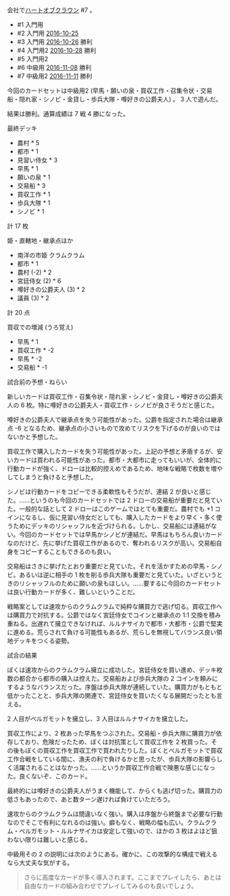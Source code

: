 会社で[ハートオブクラウン](http://hatokura.flipflops.jp) #7 。

- #1 入門用
- #2 入門用 [2016-10-25][]
- #3 入門用 [2016-10-26][] 勝利
- #4 入門用2 [2016-10-28][] 勝利
- #5 入門用2
- #6 中級用 [2016-11-08][] 勝利
- #7 中級用2 [2016-11-11][] 勝利

今回のカードセットは中級用2 (早馬・願いの泉・買収工作・召集令状・交易船・隠れ家・シノビ・金貸し・歩兵大隊・噂好きの公爵夫人) 。 3 人で遊んだ。

結果は勝利。通算成績は 7 戦 4 勝になった。

最終デッキ

- 農村 * 5
- 都市 * 1
- 見習い侍女 * 3
- 早馬 * 1
- 願いの泉 * 1
- 交易船 * 3
- 買収工作 * 1
- 歩兵大隊 * 1
- シノビ * 1

計 17 枚

姫・直轄地・継承点ほか

- 南洋の市姫 クラムクラム
- 都市 * 1
- 農村 (-2) * 2
- 宮廷侍女 (2) * 6
- 噂好きの公爵夫人 (3) * 2
- 議員 (3) * 2

計 20 点

買収での増減 (うろ覚え)

- 早馬 * 1
- 買収工作 * -2
- 早馬 * -2
- 交易船 * -1

試合前の予想・ねらい

新しいカードは買収工作・召集令状・隠れ家・シノビ・金貸し・噂好きの公爵夫人の 6 枚。特に噂好きの公爵夫人・買収工作・シノビが良さそうだと感じた。

噂好きの公爵夫人で継承点を失う可能性があった。公爵を指定された場合は継承点 -6 となるため、継承点の小さいもので攻めてリスクを下げるのが良いのではないかと予想した。

買収工作で購入したカードを失う可能性があった。上記の予想と矛盾するが、安いカードは買われる可能性があった。都市・大都市に走ってもいいが、全体的に行動カードが強く、ドローは比較的控えめであるため、地味な戦略で枚数を増やしてしまうと負けると予想した。

シノビは行動カードをコピーできる柔軟性もそうだが、連結 2 が良いと感じた。……というのも今回のカードセットでは 2 ドローの交易船が重要だと見ていた。一般的な話として 2 ドローはこのゲームではとても重要だ。農村でも +1 コインになるし、仮に見習い侍女だとしても、購入したカードをより早く・多く使うためにデッキのリシャッフルを近づけられる。しかし、交易船には連結がない。今回のカードセットでは早馬かシノビが連結だ。早馬はもちろん良いカードなのだけど、先に挙げた買収工作があるので、奪われるリスクが高い。交易船自身をコピーすることもできるのも良い。

交易船はさきに挙げたとおり重要だと見ていた。それを活かすための早馬・シノビ。あるいは逆に相手の 1 枚を削る歩兵大隊も重要だと見ていた。いざというときのリシャッフルのために願いの泉もほしい。……要するに今回のカードセットは良い行動カードが多く、難しいということだ。

戦略案としては速攻からのクラムクラムで純粋な購買力で逃げ切る。買収工作へは購買力で対抗する。公爵ではなく宮廷侍女でコインと継承点の 1:1 交換を積み重ねる。出遅れて擁立できなければ、ルルナサイカで都市・大都市・公爵で堅実に進める。荒らされて負ける可能性もあるが、荒らしを無視してバランス良い領地デッキをつくる姿勢。

試合の結果

ぼくは速攻からのクラムクラム擁立に成功した。宮廷侍女を買い進め、デッキ枚数の都合から都市の購入は控えた。交易船および歩兵大隊の 2 コインを頼みにするようなバランスだった。序盤は歩兵大隊が連続していた。購買力がもともと低かったことと、歩兵大隊の関連で、宮廷侍女を買いたくなる展開だったとも言える。

2 人目がベルガモットを擁立し、3 人目はルルナサイカを擁立した。

買収工作により、2 枚あった早馬をつぶされた。交易船・歩兵大隊に購買力が依存しており、危険だったため、ぼくは対抗策として買収工作を 2 枚買った。その後もぼくの買収工作を買収工作で買われたりした。ぼくとベルガモットで買収工作合戦をしている間に、漁夫の利で負けるかと思ったが、歩兵大隊の影響らしく活躍されることはなかった。……というか買収工作合戦で険悪な感じになった。良くないぞ、このカード。

最終的には噂好きの公爵夫人がうまく機能して、からくも逃げ切った。購買力の低さもあったので、あと数ターン遅ければ負けていただろう。

速攻からのクラムクラムは間違いなく強い。購入は序盤から終盤まで必要な行動なのでそこで有利になれるのは強い。癖もなく、戦略の幅も広い。クラムクラム・ベルガモット・ルルナサイカは安定して強いので、ほかの 3 枚はよほど狙わない限りは難しいと感じる。

中級用その 2 の説明には次のようにある。確かに、この攻撃的な構成で戦えるなら大丈夫な気がする。

> さらに高度なカードが多く導入されます。ここまでプレイしたら、あとは自由なカードの組み合わせでプレイしてみるのも良いでしょう。

[2016-10-25]: https://blog.bouzuya.net/2016/10/25/
[2016-10-26]: https://blog.bouzuya.net/2016/10/26/
[2016-10-28]: https://blog.bouzuya.net/2016/10/28/
[2016-11-08]: https://blog.bouzuya.net/2016/11/08/
[2016-11-11]: https://blog.bouzuya.net/2016/11/11/
